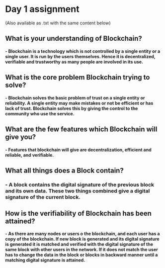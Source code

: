 # Day 1 assignment
(Also available as .txt with the same content below)

## What is your understanding of Blockchain?
#### - Blockchain is a technology which is not controlled by a single entity or a single user. It is run by the users themselves. Hence it is decentralized, verifiable and trustworthy as many people are involved in its use.

## What is the core problem Blockchain trying to solve?
#### - Blockchain solves the basic problem of trust on a single entity or reliability. A single entity may make mistakes or not be efficient or has lack of trust. Blockchain solves this by giving the control to the community who use the service.

## What are the few features which Blockchain will give you?
#### - Features that blockchain will give are decentralization, efficient and reliable, and verifiable.

## What all things does a Block contain?
### - A block contains the digital signature of the previous block and its own data. These two things combined give a digital signature of the current block.

## How is the verifiability of Blockchain has been attained?
#### - As there are many nodes or users o the blockchain, and each user has a copy of the blockchain. If new block is generated and its digital signature is generated it is matched and verified with the digital signature of the same block with other users in the network. If it does not match the user has to change the data in the block or blocks in backward manner until a matching digital signature is attained.
